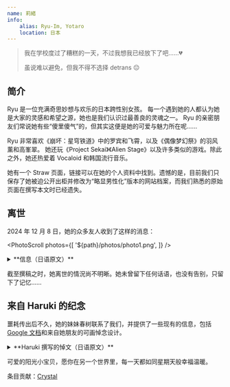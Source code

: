```yaml
---
name: 莉緒
info:
    alias: Ryu-Im, Yotaro
    location: 日本
---
```


> 我在学校度过了糟糕的一天，不过我想我已经放下了吧……💔
>
> 虽说难以避免，但我不得不选择 detrans 😔

## 简介

Ryu 是一位充满奇思妙想与欢乐的日本跨性别女孩。
每一个遇到她的人都认为她是大家的灵感和希望之源，她也是我们认识过最善良的灵魂之一。
Ryu 的亲密朋友们常说她有些“傻里傻气”的，但其实这便是她的可爱与魅力所在呢……

Ryu 非常喜欢《崩坏：星穹铁道》中的罗宾和飞霄，以及《偶像梦幻祭》的羽风薰和高峯翠。
她还玩《Project Sekai》《Alien Stage》以及许多类似的游戏。除此之外，她还热爱着 Vocaloid 和韩国流行音乐。

她有一个 Straw 页面，链接可以在她的个人资料中找到。遗憾的是，目前我们只保存了她被迫公开出柜并修改为“略显男性化”版本的网站档案，而我们熟悉的原始页面在撰写本文时已经遗失。

## 离世

2024 年 12 月 8 日，她的众多友人收到了这样的消息：

<PhotoScroll photos={[
    '${path}/photos/photo1.png',
]} />

<details>
<summary>**信息（日语原文）**</summary>

> 突然のご連絡失礼いたします。私たちは、あなた方の共通の連絡先の一人に関わる重要な調査の一環として、あなた方に連絡しています。このメッセージは被害者の Discord アカウントから送信されていますが、被害者からのものではないことをご理解ください。私たちは状況を理解するために情報を収集しています。他のソーシャルメディアアカウントも確認中です。
> 
> 現時点では、事件の原因は明らかではありません。いくつかの質問にお答えいただき、ご協力いただければ幸いです：
> 
> 被害者について何か変わったこと、不審なことはありませんでしたか？
> 
> 被害者が個人情報を話していたり、いつもと違うことを言っていませんでしたか？
> 
> いじめ、無視された、動揺していたような問題はありませんでしたか？
> 
> その他、何か重要だと思われることがあれば、お知らせください。
> 
> 被害者は複数の言語で会話していたようですので、全ての人に理解しやすいよう、すべての言語でこのメッセージを送っています。
> 
> このメッセージは、過去 2 ヶ月間に被害者と交流のあった方全員にお送りしています。この事件は非公開であるため、詳細をお伝えすることができないことをご理解ください。どのような情報でもお助けいただければ、捜査に大変役立ちます。

</details>

截至撰稿之时，她离世的情況尚不明晰。她未曾留下任何话语，也没有告别，只留下了记忆……

## 来自 Haruki 的纪念

噩耗传出后不久，她的妹妹春树联系了我们，并提供了一些现有的信息，包括[Google 文档](https://docs.google.com/document/d/1-FaVzCOrZ2NkrRGDkIOyoLZpIGClUZcwdzaZV4NoRwA/edit?tab=t.0)和来自她朋友的可画悼念设计。

<details>
<summary>**Haruki 撰写的悼文（日语原文）**</summary>

> 親愛なる莉緒へ、 
> 
> 壁には今でも NASA のポスターが貼ってあって、訓練要件や無重力実験についてのあなたの書き込みがびっしりと残っています。
> 
> 時々、あなたの字をなぞって、理解しようとしています。
> 
> あの日、病院で...窓際にいたあなたの姿が目に焼き付いています。あっという間だったの？私たちのこと、あなたの夢のこと、考えた？皆、あなたがどんなに賢かったか、足のことがあっても何でもできたはずだって言います。
> 
> でも、もうあなたにはそれが見えなくなっていたんですね。昨日、ベッドの下から物理の宿題を見つけました。満点の答案に、余白には宇宙遊泳の落書き。
> 
> お姉ちゃんは本当に素晴らしかった。怪我だって、それを変えることはできなかったはず。あなたにそれを信じてほしかった。
> 
> 時々、あなたが連れて行ってくれたプラネタリウムに座ります。全ての星座の名前を教えてくれて、宇宙飛行士の話をしてくれたのを覚えていますか？
> 
> 今、同じ星を見上げると、あなたはもうそこにたどり着けたのかなって考えてしまいます。
> 
> パパはあなたの望遠鏡を私の部屋に置きました。まだ触れていません。あなたの説明なしで星を見るなんて、何だか違う気がして。
> 
> あなたが恋しい。怒りもあります。混乱もしています。でも一番は、怪我があってもなくても、あなたの中にどれだけの輝きがあったのか、それを分かってもらえたらよかったのに、ということ。
> 
> 永遠にあなたの妹で
>
> 春樹
>
> i love you ! Forever and always SO SO SO SO SO SO SO SO SO much.
> 
> 追伸：あなたが作ってくれたロケットの模型、今も大切に机に置いてあります。

</details>

可爱的阳光小宝贝，愿你在另一个世界里，每一天都如同星期天般幸福温暖。

条目贡献：[Crystal](https://github.com/Paranoid-Pufferfish)